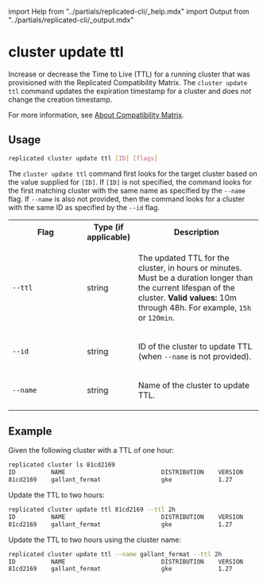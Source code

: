 import Help from "../partials/replicated-cli/_help.mdx"
import Output from "../partials/replicated-cli/_output.mdx"

# cluster update ttl

Increase or decrease the Time to Live (TTL) for a running cluster that was provisioned with the Replicated Compatibility Matrix. The `cluster update ttl` command updates the expiration timestamp for a cluster and does _not_ change the creation timestamp.

For more information, see [About Compatibility Matrix](/vendor/testing-about).

## Usage

```bash
replicated cluster update ttl [ID] [flags]
```

The `cluster update ttl` command first looks for the target cluster based on the value supplied for `[ID]`. If `[ID]` is not specified, the command looks for the first matching cluster with the same name as specified by the `--name` flag. If `--name` is also not provided, then the command looks for a cluster with the same ID as specified by the `--id` flag.

<table>
  <tr>
    <th width="30%">Flag</th>
    <th width="20%">Type (if applicable)</th>
    <th width="50%">Description</th>
  </tr>
  <Help/>
  <Output/>
  <tr>
    <td><code>--ttl</code></td>
    <td>string</td>
    <td>
    <p>The updated TTL for the cluster, in hours or minutes. Must be a duration longer than the current lifespan of the cluster. <strong>Valid values:</strong> 10m through 48h. For example, <code>15h</code> or <code>120min</code>.</p>
    </td>
  </tr>
  <tr>
   <td><code>--id</code></td>
   <td>string</td>
   <td>
   <p>ID of the cluster to update TTL (when <code>--name</code> is not provided).</p>
   </td>
  </tr>
   <tr>
   <td><code>--name</code></td>
   <td>string</td>
   <td>
   <p>Name of the cluster to update TTL.</p>
   </td>
  </tr>
</table>

## Example

Given the following cluster with a TTL of one hour:

```bash
replicated cluster ls 81cd2169
ID          NAME                           DISTRIBUTION    VERSION       STATUS          CREATED                          EXPIRES                          TAGS
81cd2169    gallant_fermat                 gke             1.27          running         2023-12-15 19:16:56 +0000 UTC    2023-12-15 20:21:35 +0000 UTC
```

Update the TTL to two hours:

```bash
replicated cluster update ttl 81cd2169 --ttl 2h
ID          NAME                           DISTRIBUTION    VERSION       STATUS          CREATED                          EXPIRES                          TAGS
81cd2169    gallant_fermat                 gke             1.27          running         2023-12-15 19:16:56 +0000 UTC    2023-12-15 21:21:35 +0000 UTC
```

Update the TTL to two hours using the cluster name:

```bash
replicated cluster update ttl --name gallant_fermat --ttl 2h
ID          NAME                           DISTRIBUTION    VERSION       STATUS          CREATED                          EXPIRES                          TAGS
81cd2169    gallant_fermat                 gke             1.27          running         2023-12-15 19:16:56 +0000 UTC    2023-12-15 21:21:35 +0000 UTC
```